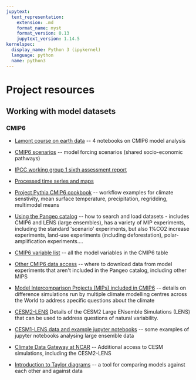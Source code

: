 ```yaml
---
jupytext:
  text_representation:
    extension: .md
    format_name: myst
    format_version: 0.13
    jupytext_version: 1.14.5
kernelspec:
  display_name: Python 3 (ipykernel)
  language: python
  name: python3
---
```


#  Project resources

## Working with model datasets

### CMIP6
- [Lamont course on earth data](https://earth-env-data-science.github.io/lectures/models/intro_models.html)  -- 4 notebooks on CMIP6 model analysis

- [CMIP6 scenarios](https://climate-scenarios.canada.ca/?page=cmip6-overview-notes) -- model forcing scenarios (shared socio-economic pathways)

- [IPCC working group 1 sixth assessment report](https://www.ipcc.ch/report/ar6/wg1/)

- [Processed time series and maps](https://climate-scenarios.canada.ca/?page=cmip6-scenarios)

- [Project Pythia CMIP6 cookbook](https://projectpythia.org/cmip6-cookbook/README.html) -- workflow examples for climate senstivity, mean surface temperature, precipitation, regridding, multimodel means

- [Using the Pangeo catalog](https://pangeo-data.github.io/pangeo-cmip6-cloud/accessing_data.html) -- how to search and load datasets - includes CMIP6 and LENS (large ensembles), has a variety of MIP experiments, including the standard 'scenario' experiments, but also 1%CO2 increase experiments, land-use experiments (including deforestation), polar-amplification experiments....

- [CMIP6 variable list](https://pcmdi.llnl.gov/mips/cmip3/variableList.html#overview) -- all the model variables in the CMIP6 table

- [Other CMIP6 data access](https://esgf-node.llnl.gov/search/cmip6/) -- where to download data from model experiments that aren't included in the Pangeo catalog, including other MIPS

- [Model Intercomparison Projects (MIPs) included in CMIP6](https://www.wcrp-climate.org/modelling-wgcm-mip-catalogue/modelling-wgcm-cmip6-endorsed-mips) -- details on difference simulations run by multiple climate modelling centres across the World to address apecific questions about the climate

- [CESM2-LENS](https://www.cesm.ucar.edu/community-projects/lens2) Details of the CESM2 Large ENsemble Simulations (LENS) that can be used to address questions of natural variability. 

- [CESM1-LENS data and example jupyter notebooks](https://ncar.github.io/cesm-lens-aws/) -- some examples of jupyter notebooks analysing large ensemble data

- [Climate Data Gateway at NCAR](https://www.earthsystemgrid.org/) -- Additional access to CESM simulations, including the CESM2-LENS

- [Introduction to Taylor diagrams](https://cdat.llnl.gov/Jupyter-notebooks/vcs/Taylor_Diagrams/Taylor_Diagrams.html) -- a tool for comparing models against each other and against data

